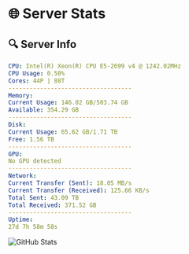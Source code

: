 # 🌐 Server Stats
## 🔍 Server Info
```yaml
CPU: Intel(R) Xeon(R) CPU E5-2699 v4 @ 1242.02MHz
CPU Usage: 0.50%
Cores: 44P | 88T
-----------------------------------
Memory:
Current Usage: 146.02 GB/503.74 GB
Available: 354.29 GB
-----------------------------------
Disk:
Current Usage: 65.62 GB/1.71 TB
Free: 1.56 TB
-----------------------------------
GPU:
No GPU detected
-----------------------------------
Network:
Current Transfer (Sent): 18.05 MB/s
Current Transfer (Received): 125.66 KB/s
Total Sent: 43.09 TB
Total Received: 371.52 GB
-----------------------------------
Uptime:
27d 7h 58m 58s
```
![GitHub Stats](https://img.shields.io/badge/Updated-2025-04-04_05:21:47-blue)